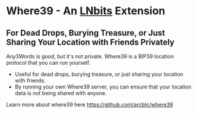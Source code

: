 # Where39 - An [LNbits](https://github.com/lnbits/lnbits) Extension

## For Dead Drops, Burying Treasure, or Just Sharing Your Location with Friends Privately

Any3Words is good, but it's not private. Where39 is a BIP39 location protocol that you can run yourself.

- Useful for dead drops, burying treasure, or just sharing your location with friends.
- By running your own Where39 server, you can ensure that your location data is not being shared with anyone.

Learn more about where39 here https://github.com/arcbtc/where39
